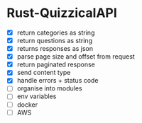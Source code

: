 # Rust-QuizzicalAPI

- [x] return categories as string
- [x] return questions as string
- [x] returns responses as json
- [x] parse page size and offset from request
- [x] return paginated response
- [x] send content type
- [x] handle errors + status code
- [ ] organise into modules
- [ ] env variables
- [ ] docker
- [ ] AWS
